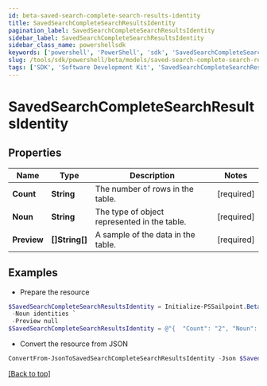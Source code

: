 ```yaml
---
id: beta-saved-search-complete-search-results-identity
title: SavedSearchCompleteSearchResultsIdentity
pagination_label: SavedSearchCompleteSearchResultsIdentity
sidebar_label: SavedSearchCompleteSearchResultsIdentity
sidebar_class_name: powershellsdk
keywords: ['powershell', 'PowerShell', 'sdk', 'SavedSearchCompleteSearchResultsIdentity', 'BetaSavedSearchCompleteSearchResultsIdentity'] 
slug: /tools/sdk/powershell/beta/models/saved-search-complete-search-results-identity
tags: ['SDK', 'Software Development Kit', 'SavedSearchCompleteSearchResultsIdentity', 'BetaSavedSearchCompleteSearchResultsIdentity']
---
```



# SavedSearchCompleteSearchResultsIdentity

## Properties

Name | Type | Description | Notes
------------ | ------------- | ------------- | -------------
**Count** | **String** | The number of rows in the table. | [required]
**Noun** | **String** | The type of object represented in the table. | [required]
**Preview** | **[]String[]** | A sample of the data in the table. | [required]

## Examples

- Prepare the resource
```powershell
$SavedSearchCompleteSearchResultsIdentity = Initialize-PSSailpoint.BetaSavedSearchCompleteSearchResultsIdentity  -Count 2 `
 -Noun identities `
 -Preview null
$SavedSearchCompleteSearchResultsIdentity = @"{  "Count": "2", "Noun": "identities", "Preview": "null "}"@
```

- Convert the resource from JSON
```powershell
ConvertFrom-JsonToSavedSearchCompleteSearchResultsIdentity -Json $SavedSearchCompleteSearchResultsIdentity
```


[[Back to top]](#) 


